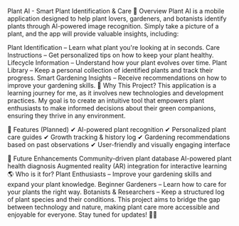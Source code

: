 Plant AI - Smart Plant Identification & Care
🌿 Overview
Plant AI is a mobile application designed to help plant lovers, gardeners, and botanists identify plants through AI-powered image recognition. Simply take a picture of a plant, and the app will provide valuable insights, including:

Plant Identification – Learn what plant you're looking at in seconds.
Care Instructions – Get personalized tips on how to keep your plant healthy.
Lifecycle Information – Understand how your plant evolves over time.
Plant Library – Keep a personal collection of identified plants and track their progress.
Smart Gardening Insights – Receive recommendations on how to improve your gardening skills.
📌 Why This Project?
This application is a learning journey for me, as it involves new technologies and development practices. My goal is to create an intuitive tool that empowers plant enthusiasts to make informed decisions about their green companions, ensuring they thrive in any environment.

🔧 Features (Planned)
✔ AI-powered plant recognition
✔ Personalized plant care guides
✔ Growth tracking & history log
✔ Gardening recommendations based on past observations
✔ User-friendly and visually engaging interface

🚀 Future Enhancements
Community-driven plant database
AI-powered plant health diagnosis
Augmented reality (AR) integration for interactive learning
🌎 Who is it for?
Plant Enthusiasts – Improve your gardening skills and expand your plant knowledge.
Beginner Gardeners – Learn how to care for your plants the right way.
Botanists & Researchers – Keep a structured log of plant species and their conditions.
This project aims to bridge the gap between technology and nature, making plant care more accessible and enjoyable for everyone. Stay tuned for updates! 🌱✨
